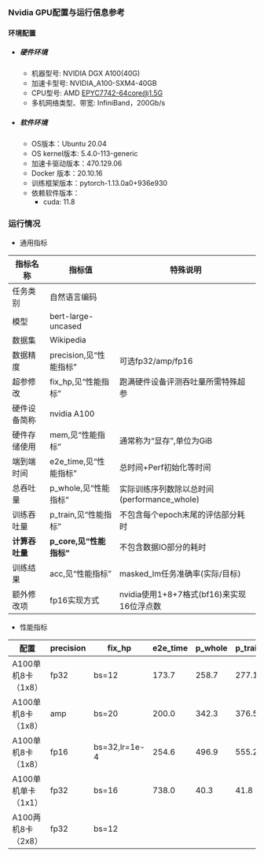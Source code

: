 ### Nvidia GPU配置与运行信息参考
#### 环境配置
- ##### 硬件环境
    - 机器型号: NVIDIA DGX A100(40G) 
    - 加速卡型号: NVIDIA_A100-SXM4-40GB
    - CPU型号: AMD EPYC7742-64core@1.5G
    - 多机网络类型、带宽: InfiniBand，200Gb/s
- ##### 软件环境
   - OS版本：Ubuntu 20.04
   - OS kernel版本: 5.4.0-113-generic
   - 加速卡驱动版本：470.129.06
   - Docker 版本：20.10.16
   - 训练框架版本：pytorch-1.13.0a0+936e930
   - 依赖软件版本：
     - cuda: 11.8

### 运行情况

* 通用指标

| 指标名称       | 指标值                  | 特殊说明                              |
| -------------- | ----------------------- | ------------------------------------- |
| 任务类别       | 自然语言编码          |                                       |
| 模型           | bert-large-uncased |                                       |
| 数据集         | Wikipedia   |                                       |
| 数据精度       | precision,见“性能指标”  | 可选fp32/amp/fp16                     |
| 超参修改 | fix_hp,见“性能指标” | 跑满硬件设备评测吞吐量所需特殊超参 |
| 硬件设备简称   | nvidia A100             |                                       |
| 硬件存储使用   | mem,见“性能指标”        | 通常称为“显存”,单位为GiB              |
| 端到端时间     | e2e_time,见“性能指标”   | 总时间+Perf初始化等时间               |
| 总吞吐量       | p_whole,见“性能指标”    | 实际训练序列数除以总时间(performance_whole) |
| 训练吞吐量     | p_train,见“性能指标”    | 不包含每个epoch末尾的评估部分耗时     |
| **计算吞吐量** | **p_core,见“性能指标”** | 不包含数据IO部分的耗时      |
| 训练结果       | acc,见“性能指标”        | masked_lm任务准确率(实际/目标) |
| 额外修改项     | fp16实现方式 | nvidia使用1+8+7格式(bf16)来实现16位浮点数 |

* 性能指标

| 配置               | precision | fix_hp | e2e_time | p_whole | p_train | p_core | acc  | mem |
| ------------------ | --------- | ---- | ---- | ---- | ---- | ---- |  ---- | ---- |
| A100单机8卡（1x8） | fp32 | bs=12 | 173.7    | 258.7   | 277.1   | 295.6  | 0.685/0.68 | 31.2/40.0 |
| A100单机8卡（1x8） | amp | bs=20 | 200.0    | 342.3   | 376.5   | 409.3  | 0.688/0.68 | 36.7/40.0 |
| A100单机8卡（1x8） | fp16 | bs=32,lr=1e-4 | 254.6    | 496.9   | 555.2   | 619.6  | 0.682/0.68 | 37.7/40.0 |
| A100单机单卡（1x1） | fp32 | bs=16 | 738.0 | 40.3 | 41.8 | 42.2   | 0.681/0.68 | 36.9/40.0 |
| A100两机8卡（2x8） | fp32 | bs=12 |  |  |     |  | |  |


